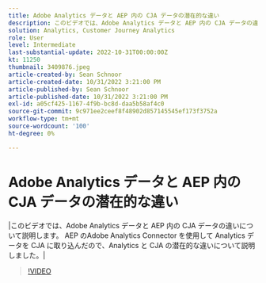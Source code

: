 ```yaml
---
title: Adobe Analytics データと AEP 内の CJA データの潜在的な違い
description: このビデオでは、Adobe Analytics データと AEP 内の CJA データの違いについて説明します。 AEP のAdobe Analytics Connector を使用して Analytics データを CJA に取り込んだので、Analytics と CJA の潜在的な違いについて説明しました。
solution: Analytics, Customer Journey Analytics
role: User
level: Intermediate
last-substantial-update: 2022-10-31T00:00:00Z
kt: 11250
thumbnail: 3409876.jpeg
article-created-by: Sean Schnoor
article-created-date: 10/31/2022 3:21:00 PM
article-published-by: Sean Schnoor
article-published-date: 10/31/2022 3:21:00 PM
exl-id: a05cf425-1167-4f9b-bc8d-daa5b58af4c0
source-git-commit: 9c971ee2ceef8f48902d857145545ef173f3752a
workflow-type: tm+mt
source-wordcount: '100'
ht-degree: 0%

---
```


# Adobe Analytics データと AEP 内の CJA データの潜在的な違い

|このビデオでは、Adobe Analytics データと AEP 内の CJA データの違いについて説明します。 AEP のAdobe Analytics Connector を使用して Analytics データを CJA に取り込んだので、Analytics と CJA の潜在的な違いについて説明しました。|

>[!VIDEO](https://video.tv.adobe.com/v/3409876/?quality=12&learn=on)
